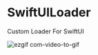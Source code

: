 # SwiftUILoader
Custom Loader For SwiftUI

![ezgif com-video-to-gif](https://github.com/AakifNadeem/SwiftUILoader/assets/58801997/8a41666f-a6f9-4b40-a64d-9a0ea9725836)

